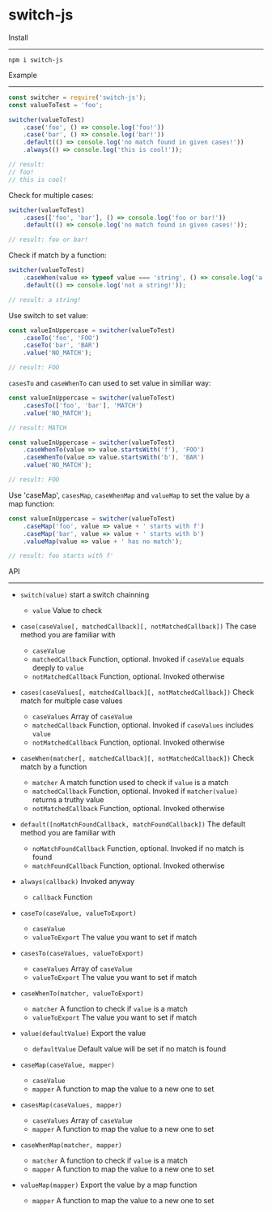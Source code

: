 switch-js
===

Install

---

```
npm i switch-js
```

Example

---

```javascript
const switcher = require('switch-js');
const valueToTest = 'foo';

switcher(valueToTest)
    .case('foo', () => console.log('foo!'))
    .case('bar', () => console.log('bar!'))
    .default(() => console.log('no match found in given cases!'))
    .always(() => console.log('this is cool!'));

// result:
// foo!
// this is cool!
```

Check for multiple cases:

```javascript
switcher(valueToTest)
    .cases(['foo', 'bar'], () => console.log('foo or bar!'))
    .default(() => console.log('no match found in given cases!'));

// result: foo or bar!
```

Check if match by a function:

```javascript
switcher(valueToTest)
    .caseWhen(value => typeof value === 'string', () => console.log('a string!'))
    .default(() => console.log('not a string!'));

// result: a string!
```

Use switch to set value:

```javascript
const valueInUppercase = switcher(valueToTest)
    .caseTo('foo', 'FOO')
    .caseTo('bar', 'BAR')
    .value('NO_MATCH');

// result: FOO
```

`casesTo` and `caseWhenTo` can used to set value in similiar way:

```javascript
const valueInUppercase = switcher(valueToTest)
    .casesTo(['foo', 'bar'], 'MATCH')
    .value('NO_MATCH');

// result: MATCH

const valueInUppercase = switcher(valueToTest)
    .caseWhenTo(value => value.startsWith('f'), 'FOO')
    .caseWhenTo(value => value.startsWith('b'), 'BAR')
    .value('NO_MATCH');

// result: FOO
```

Use 'caseMap', `casesMap`, `caseWhenMap` and `valueMap` to set the value by a map function:

```javascript
const valueInUppercase = switcher(valueToTest)
    .caseMap('foo', value => value + ' starts with f')
    .caseMap('bar', value => value + ' starts with b')
    .valueMap(value => value + ' has no match');

// result: foo starts with f'
```

API

---

- `switch(value)` start a switch chainning
    - `value` Value to check

- `case(caseValue[, matchedCallback][, notMatchedCallback])` The case method you are familiar with
    - `caseValue`
    - `matchedCallback` Function, optional. Invoked if `caseValue` equals deeply to `value`
    - `notMatchedCallback` Function, optional. Invoked otherwise

- `cases(caseValues[, matchedCallback][, notMatchedCallback])` Check match for multiple case values
    - `caseValues` Array of `caseValue`
    - `matchedCallback` Function, optional. Invoked if `caseValues` includes `value`
    - `notMatchedCallback` Function, optional. Invoked otherwise

- `caseWhen(matcher[, matchedCallback][, notMatchedCallback])` Check match by a function
    - `matcher` A match function used to check if `value` is a match
    - `matchedCallback` Function, optional. Invoked if `matcher(value)` returns a truthy value
    - `notMatchedCallback` Function, optional. Invoked otherwise

- `default([noMatchFoundCallback, matchFoundCallback])` The default method you are familiar with
    - `noMatchFoundCallback` Function, optional. Invoked if no match is found
    - `matchFoundCallback` Function, optional. Invoked otherwise

- `always(callback)` Invoked anyway
    - `callback` Function

- `caseTo(caseValue, valueToExport)`
    - `caseValue`
    - `valueToExport` The value you want to set if match

- `casesTo(caseValues, valueToExport)`
    - `caseValues` Array of `caseValue`
    - `valueToExport` The value you want to set if match

- `caseWhenTo(matcher, valueToExport)`
    - `matcher` A function to check if `value` is a match
    - `valueToExport` The value you want to set if match

- `value(defaultValue)` Export the value
    - `defaultValue` Default value will be set if no match is found

- `caseMap(caseValue, mapper)`
    - `caseValue`
    - `mapper` A function to map the value to a new one to set

- `casesMap(caseValues, mapper)`
    - `caseValues` Array of `caseValue`
    - `mapper` A function to map the value to a new one to set

- `caseWhenMap(matcher, mapper)`
    - `matcher` A function to check if `value` is a match
    - `mapper` A function to map the value to a new one to set

- `valueMap(mapper)` Export the value by a map function
    - `mapper` A function to map the value to a new one to set